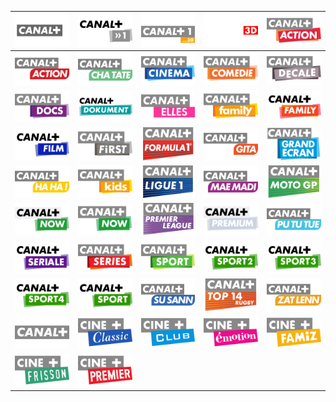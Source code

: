 | ![](https://raw.githubusercontent.com/RevGear/logo/master/Networks/CanalPlus/canalplus.png)| ![](https://raw.githubusercontent.com/RevGear/logo/master/Networks/CanalPlus/CanalPlus1.png)| ![](https://raw.githubusercontent.com/RevGear/logo/master/Networks/CanalPlus/canalplus130.png)| ![](https://raw.githubusercontent.com/RevGear/logo/master/Networks/CanalPlus/canalplus3d.png)| ![](https://raw.githubusercontent.com/RevGear/logo/master/Networks/CanalPlus/CanalPlusAction.png)| 
|:---:|:---:|:---:|:---:|:---:| 
| ![](https://raw.githubusercontent.com/RevGear/logo/master/Networks/CanalPlus/canalplusaction_2.png)| ![](https://raw.githubusercontent.com/RevGear/logo/master/Networks/CanalPlus/canalpluschatate.png)| ![](https://raw.githubusercontent.com/RevGear/logo/master/Networks/CanalPlus/CanalPlusCinema.png)| ![](https://raw.githubusercontent.com/RevGear/logo/master/Networks/CanalPlus/canalpluscomedie.png)| ![](https://raw.githubusercontent.com/RevGear/logo/master/Networks/CanalPlus/CanalPlusDecale.png)| 
| ![](https://raw.githubusercontent.com/RevGear/logo/master/Networks/CanalPlus/CanalPlusDocs.png)| ![](https://raw.githubusercontent.com/RevGear/logo/master/Networks/CanalPlus/CanalPlusDokument.png)| ![](https://raw.githubusercontent.com/RevGear/logo/master/Networks/CanalPlus/CanalPlusElles.png)| ![](https://raw.githubusercontent.com/RevGear/logo/master/Networks/CanalPlus/CanalPlusFamily.png)| ![](https://raw.githubusercontent.com/RevGear/logo/master/Networks/CanalPlus/canalplusfamily_2.png)| 
| ![](https://raw.githubusercontent.com/RevGear/logo/master/Networks/CanalPlus/CanalPlusFilm.png)| ![](https://raw.githubusercontent.com/RevGear/logo/master/Networks/CanalPlus/canalplusfirst.png)| ![](https://raw.githubusercontent.com/RevGear/logo/master/Networks/CanalPlus/CanalPlusFormula1.png)| ![](https://raw.githubusercontent.com/RevGear/logo/master/Networks/CanalPlus/canalplusgita.png)| ![](https://raw.githubusercontent.com/RevGear/logo/master/Networks/CanalPlus/CanalPlusGrandEcran.png)| 
| ![](https://raw.githubusercontent.com/RevGear/logo/master/Networks/CanalPlus/canalplushaha.png)| ![](https://raw.githubusercontent.com/RevGear/logo/master/Networks/CanalPlus/CanalPlusKids.png)| ![](https://raw.githubusercontent.com/RevGear/logo/master/Networks/CanalPlus/canalplusligue1.png)| ![](https://raw.githubusercontent.com/RevGear/logo/master/Networks/CanalPlus/canalplusmaemadi.png)| ![](https://raw.githubusercontent.com/RevGear/logo/master/Networks/CanalPlus/CanalPlusMotoGP.png)| 
| ![](https://raw.githubusercontent.com/RevGear/logo/master/Networks/CanalPlus/CanalPlusNow.png)| ![](https://raw.githubusercontent.com/RevGear/logo/master/Networks/CanalPlus/canalplusnow_2.png)| ![](https://raw.githubusercontent.com/RevGear/logo/master/Networks/CanalPlus/canalpluspremier.png)| ![](https://raw.githubusercontent.com/RevGear/logo/master/Networks/CanalPlus/CanalPlusPremium.png)| ![](https://raw.githubusercontent.com/RevGear/logo/master/Networks/CanalPlus/canalpluspututue.png)| 
| ![](https://raw.githubusercontent.com/RevGear/logo/master/Networks/CanalPlus/CanalPlusSeriale.png)| ![](https://raw.githubusercontent.com/RevGear/logo/master/Networks/CanalPlus/canalplusseries.png)| ![](https://raw.githubusercontent.com/RevGear/logo/master/Networks/CanalPlus/CanalPlusSport.png)| ![](https://raw.githubusercontent.com/RevGear/logo/master/Networks/CanalPlus/CanalPlusSport2.png)| ![](https://raw.githubusercontent.com/RevGear/logo/master/Networks/CanalPlus/CanalPlusSport3.png)| 
| ![](https://raw.githubusercontent.com/RevGear/logo/master/Networks/CanalPlus/CanalPlusSport4.png)| ![](https://raw.githubusercontent.com/RevGear/logo/master/Networks/CanalPlus/CanalPlusSport_2.png)| ![](https://raw.githubusercontent.com/RevGear/logo/master/Networks/CanalPlus/canalplussusann.png)| ![](https://raw.githubusercontent.com/RevGear/logo/master/Networks/CanalPlus/CanalPlusTop14.png)| ![](https://raw.githubusercontent.com/RevGear/logo/master/Networks/CanalPlus/canalpluszatlenn.png)| 
| ![](https://raw.githubusercontent.com/RevGear/logo/master/Networks/CanalPlus/canalplus_2.png)| ![](https://raw.githubusercontent.com/RevGear/logo/master/Networks/CanalPlus/CinePlusClassic.png)| ![](https://raw.githubusercontent.com/RevGear/logo/master/Networks/CanalPlus/CinePlusClub.png)| ![](https://raw.githubusercontent.com/RevGear/logo/master/Networks/CanalPlus/CinePlusEmotion.png)| ![](https://raw.githubusercontent.com/RevGear/logo/master/Networks/CanalPlus/CinePlusFamiz.png)| 
| ![](https://raw.githubusercontent.com/RevGear/logo/master/Networks/CanalPlus/CinePlusFrisson.png)| ![](https://raw.githubusercontent.com/RevGear/logo/master/Networks/CanalPlus/CinePlusPremier.png) | 
